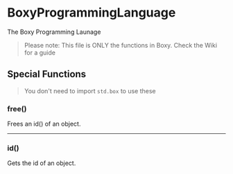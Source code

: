 # BoxyProgrammingLanguage
The Boxy Programming Launage

> Please note: This file is ONLY the functions in Boxy.
Check the Wiki for a guide

## Special Functions
> You don't need to import `std.box` to use these
### free()

Frees an id() of an object.

---
### id()

Gets the id of an object.
